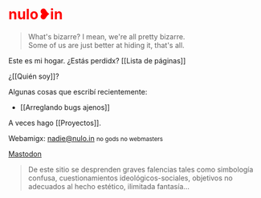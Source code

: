 <h1 style=color:red;margin-top:0>nulo❥in</h1>

>What's bizarre? I mean, we're all pretty bizarre.<br>Some of us are just better at hiding it, that's all.

Este es mi hogar. ¿Estás perdidx? [[Lista de páginas]]

¿[[Quién soy]]?

Algunas cosas que escribí recientemente:

-	[[Arreglando bugs ajenos]]

A veces hago [[Proyectos]].

Webamigx: [nadie@nulo.in](mailto:nadie@nulo.in) <small>no gods no webmasters</small>

<a rel="me noopener noreferrer" href="https://todon.eu/@Nulo">Mastodon</a>

> De este sitio se desprenden graves falencias tales como simbología confusa, cuestionamientos ideológicos-sociales, objetivos no adecuados al hecho estético, ilimitada fantasía...
